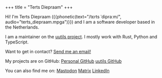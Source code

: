 +++
title = "Terts Diepraam"
+++

Hi! I'm <span class="highlight">Terts Diepraam</span> ({{phonetic(text="/tɛrts ˈdipraːm/", audio="terts_diepraam.mpga")}}) and I am a software developer based in the Netherlands.

I am a maintainer on the [uutils project](https://github.com/uutils). I mostly work with Rust, Python and TypeScript.

Want to get in contact?
<span class="button-row">
    [Send me an email!](mailto:terts.diepraam@gmail.com)
</span>

My projects are on GitHub:
<span class="button-row">
    [Personal GitHub](https://github.com/tertsdiepraam)
    [uutils GitHub](https://github.com/uutils)
</span>


You can also find me on:
<span class="button-row">
    [Mastodon](https://mastodon.online/@terts)
    [Matrix](https://matrix.to/#/@terts:matrix.org)
    [LinkedIn](https://www.linkedin.com/in/terts-diepraam-6b058097/)
</span>
